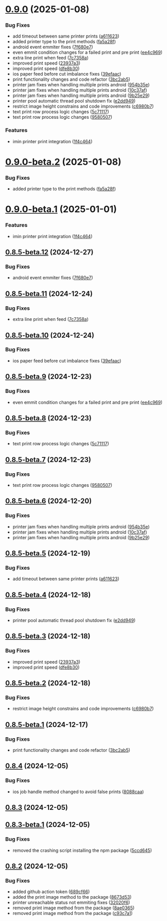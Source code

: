 # [0.9.0](https://github.com/eatme-global/react-native-pos-thermal-printer/compare/v0.8.4...v0.9.0) (2025-01-08)


### Bug Fixes

* add timeout between same printer prints ([a611623](https://github.com/eatme-global/react-native-pos-thermal-printer/commit/a61162318ab59894b1a356fdf26e21921a91bdf0))
* added printer type to the print methods ([fa5a28f](https://github.com/eatme-global/react-native-pos-thermal-printer/commit/fa5a28f415ca75b35b7be06e97d3717cfe8a4fa1))
* android event emmiter fixes ([7f680e7](https://github.com/eatme-global/react-native-pos-thermal-printer/commit/7f680e7113b3364248038128bf817c06c113d57e))
* even emmit condition changes for a failed print and pre print ([ee4c969](https://github.com/eatme-global/react-native-pos-thermal-printer/commit/ee4c969d83fbb77368dd26da36ed1a393d519809))
* extra line print when feed ([7c7358a](https://github.com/eatme-global/react-native-pos-thermal-printer/commit/7c7358ae3c73f7ddc179c9020a10ad8bedd1239d))
* improved print speed ([23937a3](https://github.com/eatme-global/react-native-pos-thermal-printer/commit/23937a35a42c8417ec0249772014bc0e7aadcd51))
* improved print speed ([dfe8b30](https://github.com/eatme-global/react-native-pos-thermal-printer/commit/dfe8b304bc7db01c51e5a3c9e162cd90662b249f))
* ios paper feed before cut imbalance fixes ([39efaac](https://github.com/eatme-global/react-native-pos-thermal-printer/commit/39efaac5b05f62072cb00ecfce80d3609dda03c1))
* print functionality changes and code refactor ([3bc2ab5](https://github.com/eatme-global/react-native-pos-thermal-printer/commit/3bc2ab5c3e624ff5c94b6db748ea0be06bd53f2a))
* printer jam fixes when handling multiple prints android ([954b35e](https://github.com/eatme-global/react-native-pos-thermal-printer/commit/954b35ef38018624014dfed4076d55395c918b4b))
* printer jam fixes when handling multiple prints android ([10c37af](https://github.com/eatme-global/react-native-pos-thermal-printer/commit/10c37af78e397a636f2457f69c0bb5c200f729bc))
* printer jam fixes when handling multiple prints android ([9b25e29](https://github.com/eatme-global/react-native-pos-thermal-printer/commit/9b25e29b68290c8af56fa4c069681b53b4269045))
* printer pool automatic thread pool shutdown fix ([e2dd949](https://github.com/eatme-global/react-native-pos-thermal-printer/commit/e2dd94918e6fc23067159823dc18fcc2a2f6d013))
* restrict image height constrains and code improvements ([c6980b7](https://github.com/eatme-global/react-native-pos-thermal-printer/commit/c6980b780f89131becdd4c846713833a8b2c1ee2))
* text print row process logic changes ([5c71117](https://github.com/eatme-global/react-native-pos-thermal-printer/commit/5c711170358630ccb8bba60157ee4c0ab93b7f01))
* text print row process logic changes ([9580507](https://github.com/eatme-global/react-native-pos-thermal-printer/commit/9580507d66f1aa9f7ad5d8c1bb50358521c53656))


### Features

* imin printer print integration ([1f4c464](https://github.com/eatme-global/react-native-pos-thermal-printer/commit/1f4c46401787175defb1415aefdead84f1aae47a))

# [0.9.0-beta.2](https://github.com/eatme-global/react-native-pos-thermal-printer/compare/v0.9.0-beta.1...v0.9.0-beta.2) (2025-01-08)


### Bug Fixes

* added printer type to the print methods ([fa5a28f](https://github.com/eatme-global/react-native-pos-thermal-printer/commit/fa5a28f415ca75b35b7be06e97d3717cfe8a4fa1))

# [0.9.0-beta.1](https://github.com/eatme-global/react-native-pos-thermal-printer/compare/v0.8.5-beta.12...v0.9.0-beta.1) (2025-01-01)


### Features

* imin printer print integration ([1f4c464](https://github.com/eatme-global/react-native-pos-thermal-printer/commit/1f4c46401787175defb1415aefdead84f1aae47a))

## [0.8.5-beta.12](https://github.com/eatme-global/react-native-pos-thermal-printer/compare/v0.8.5-beta.11...v0.8.5-beta.12) (2024-12-27)


### Bug Fixes

* android event emmiter fixes ([7f680e7](https://github.com/eatme-global/react-native-pos-thermal-printer/commit/7f680e7113b3364248038128bf817c06c113d57e))

## [0.8.5-beta.11](https://github.com/eatme-global/react-native-pos-thermal-printer/compare/v0.8.5-beta.10...v0.8.5-beta.11) (2024-12-24)


### Bug Fixes

* extra line print when feed ([7c7358a](https://github.com/eatme-global/react-native-pos-thermal-printer/commit/7c7358ae3c73f7ddc179c9020a10ad8bedd1239d))

## [0.8.5-beta.10](https://github.com/eatme-global/react-native-pos-thermal-printer/compare/v0.8.5-beta.9...v0.8.5-beta.10) (2024-12-24)


### Bug Fixes

* ios paper feed before cut imbalance fixes ([39efaac](https://github.com/eatme-global/react-native-pos-thermal-printer/commit/39efaac5b05f62072cb00ecfce80d3609dda03c1))

## [0.8.5-beta.9](https://github.com/eatme-global/react-native-pos-thermal-printer/compare/v0.8.5-beta.8...v0.8.5-beta.9) (2024-12-23)


### Bug Fixes

* even emmit condition changes for a failed print and pre print ([ee4c969](https://github.com/eatme-global/react-native-pos-thermal-printer/commit/ee4c969d83fbb77368dd26da36ed1a393d519809))

## [0.8.5-beta.8](https://github.com/eatme-global/react-native-pos-thermal-printer/compare/v0.8.5-beta.7...v0.8.5-beta.8) (2024-12-23)


### Bug Fixes

* text print row process logic changes ([5c71117](https://github.com/eatme-global/react-native-pos-thermal-printer/commit/5c711170358630ccb8bba60157ee4c0ab93b7f01))

## [0.8.5-beta.7](https://github.com/eatme-global/react-native-pos-thermal-printer/compare/v0.8.5-beta.6...v0.8.5-beta.7) (2024-12-23)


### Bug Fixes

* text print row process logic changes ([9580507](https://github.com/eatme-global/react-native-pos-thermal-printer/commit/9580507d66f1aa9f7ad5d8c1bb50358521c53656))

## [0.8.5-beta.6](https://github.com/eatme-global/react-native-pos-thermal-printer/compare/v0.8.5-beta.5...v0.8.5-beta.6) (2024-12-20)


### Bug Fixes

* printer jam fixes when handling multiple prints android ([954b35e](https://github.com/eatme-global/react-native-pos-thermal-printer/commit/954b35ef38018624014dfed4076d55395c918b4b))
* printer jam fixes when handling multiple prints android ([10c37af](https://github.com/eatme-global/react-native-pos-thermal-printer/commit/10c37af78e397a636f2457f69c0bb5c200f729bc))
* printer jam fixes when handling multiple prints android ([9b25e29](https://github.com/eatme-global/react-native-pos-thermal-printer/commit/9b25e29b68290c8af56fa4c069681b53b4269045))

## [0.8.5-beta.5](https://github.com/eatme-global/react-native-pos-thermal-printer/compare/v0.8.5-beta.4...v0.8.5-beta.5) (2024-12-19)


### Bug Fixes

* add timeout between same printer prints ([a611623](https://github.com/eatme-global/react-native-pos-thermal-printer/commit/a61162318ab59894b1a356fdf26e21921a91bdf0))

## [0.8.5-beta.4](https://github.com/eatme-global/react-native-pos-thermal-printer/compare/v0.8.5-beta.3...v0.8.5-beta.4) (2024-12-18)


### Bug Fixes

* printer pool automatic thread pool shutdown fix ([e2dd949](https://github.com/eatme-global/react-native-pos-thermal-printer/commit/e2dd94918e6fc23067159823dc18fcc2a2f6d013))

## [0.8.5-beta.3](https://github.com/eatme-global/react-native-pos-thermal-printer/compare/v0.8.5-beta.2...v0.8.5-beta.3) (2024-12-18)


### Bug Fixes

* improved print speed ([23937a3](https://github.com/eatme-global/react-native-pos-thermal-printer/commit/23937a35a42c8417ec0249772014bc0e7aadcd51))
* improved print speed ([dfe8b30](https://github.com/eatme-global/react-native-pos-thermal-printer/commit/dfe8b304bc7db01c51e5a3c9e162cd90662b249f))

## [0.8.5-beta.2](https://github.com/eatme-global/react-native-pos-thermal-printer/compare/v0.8.5-beta.1...v0.8.5-beta.2) (2024-12-18)


### Bug Fixes

* restrict image height constrains and code improvements ([c6980b7](https://github.com/eatme-global/react-native-pos-thermal-printer/commit/c6980b780f89131becdd4c846713833a8b2c1ee2))

## [0.8.5-beta.1](https://github.com/eatme-global/react-native-pos-thermal-printer/compare/v0.8.4...v0.8.5-beta.1) (2024-12-17)


### Bug Fixes

* print functionality changes and code refactor ([3bc2ab5](https://github.com/eatme-global/react-native-pos-thermal-printer/commit/3bc2ab5c3e624ff5c94b6db748ea0be06bd53f2a))

## [0.8.4](https://github.com/eatme-global/react-native-pos-thermal-printer/compare/v0.8.3...v0.8.4) (2024-12-05)

### Bug Fixes

- ios job handle method changed to avoid false prints ([8088caa](https://github.com/eatme-global/react-native-pos-thermal-printer/commit/8088caaad9a8b470fd88a5cb69433607113d1bb6))

## [0.8.3](https://github.com/eatme-global/react-native-pos-thermal-printer/compare/v0.8.2...v0.8.3) (2024-12-05)

## [0.8.3-beta.1](https://github.com/eatme-global/react-native-pos-thermal-printer/compare/v0.8.2...v0.8.3-beta.1) (2024-12-05)

### Bug Fixes

- removed the crashing script installing the npm package ([5ccd645](https://github.com/eatme-global/react-native-pos-thermal-printer/commit/5ccd645644995b8e7c40713427f9d875fc776ebc))

## [0.8.2](https://github.com/eatme-global/react-native-pos-thermal-printer/compare/v0.8.1...v0.8.2) (2024-12-05)

### Bug Fixes

- added github action token ([689cf66](https://github.com/eatme-global/react-native-pos-thermal-printer/commit/689cf665f37de513a80aa0b19e75dd3e339296a7))
- added the print image method to the package ([8673d53](https://github.com/eatme-global/react-native-pos-thermal-printer/commit/8673d53a81a6a5977adf9868da55c4de08d9b7be))
- printer unreachable status not emmiting fixes ([32020f6](https://github.com/eatme-global/react-native-pos-thermal-printer/commit/32020f62ee2b825a996cd007e5b54d9853b56bd6))
- removed print image method from the package ([8ae0365](https://github.com/eatme-global/react-native-pos-thermal-printer/commit/8ae03655208a3037a213961d3381d0b76860cef2))
- removed print image method from the package ([c93c7a1](https://github.com/eatme-global/react-native-pos-thermal-printer/commit/c93c7a17af6f0c58eb0a87e802bdc3734d09ca14))
